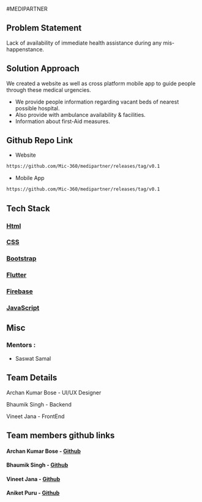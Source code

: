 #MEDIPARTNER

## Problem Statement

Lack of availability of immediate health assistance during any mis-happenstance.

## Solution Approach

We created a website as well as cross platform mobile app to guide people through these medical urgencies.

- We provide people information regarding vacant beds of nearest possible hospital.
- Also provide with ambulance availability & facilities.
- Information about first-Aid measures.

## Github Repo Link

- Website

```html
https://github.com/Mic-360/medipartner/releases/tag/v0.1
```

- Mobile App

```html
https://github.com/Mic-360/medipartner/releases/tag/v0.1
```

## Tech Stack

### [Html](https://www.w3schools.com/html/)

### [CSS](https://www.w3schools.com/css/)

### [Bootstrap](https://getbootstrap.com/)

### [Flutter](https://flutter.dev/)

### [Firebase](https://firebase.google.com/)

### [JavaScript](https://www.w3schools.com/js/)

## Misc

### Mentors :

- Saswat Samal

## Team Details

Archan Kumar Bose - UI/UX Designer

Bhaumik Singh - Backend

Vineet Jana - FrontEnd

## Team members github links

#### Archan Kumar Bose - [Github](https://github.com/Archan2021)

#### Bhaumik Singh - [Github](https://github.com/Mic-360)

#### Vineet Jana - [Github](https://github.com/vinij-03)

#### Aniket Puru - [Github](https://github.com/finesse-2823)
